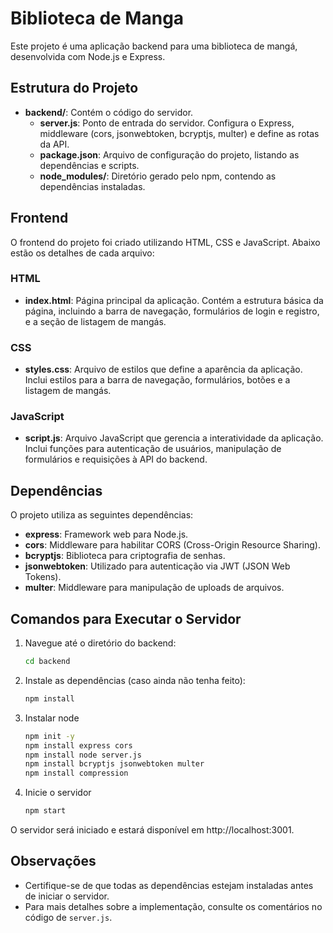 # Biblioteca de Manga

Este projeto é uma aplicação backend para uma biblioteca de mangá, desenvolvida com Node.js e Express.

## Estrutura do Projeto

- **backend/**: Contém o código do servidor.
  - **server.js**: Ponto de entrada do servidor. Configura o Express, middleware (cors, jsonwebtoken, bcryptjs, multer) e define as rotas da API.
  - **package.json**: Arquivo de configuração do projeto, listando as dependências e scripts.
  - **node_modules/**: Diretório gerado pelo npm, contendo as dependências instaladas.

## Frontend

O frontend do projeto foi criado utilizando HTML, CSS e JavaScript. Abaixo estão os detalhes de cada arquivo:

### HTML

- **index.html**: Página principal da aplicação. Contém a estrutura básica da página, incluindo a barra de navegação, formulários de login e registro, e a seção de listagem de mangás.

### CSS

- **styles.css**: Arquivo de estilos que define a aparência da aplicação. Inclui estilos para a barra de navegação, formulários, botões e a listagem de mangás.

### JavaScript

- **script.js**: Arquivo JavaScript que gerencia a interatividade da aplicação. Inclui funções para autenticação de usuários, manipulação de formulários e requisições à API do backend.

## Dependências

O projeto utiliza as seguintes dependências:

- **express**: Framework web para Node.js.
- **cors**: Middleware para habilitar CORS (Cross-Origin Resource Sharing).
- **bcryptjs**: Biblioteca para criptografia de senhas.
- **jsonwebtoken**: Utilizado para autenticação via JWT (JSON Web Tokens).
- **multer**: Middleware para manipulação de uploads de arquivos.

## Comandos para Executar o Servidor

1. Navegue até o diretório do backend:

   ```bash
   cd backend
   ```

2. Instale as dependências (caso ainda não tenha feito):

   ```bash
   npm install
   ```

3. Instalar node

   ```bash
   npm init -y
   npm install express cors
   npm install node server.js
   npm install bcryptjs jsonwebtoken multer
   npm install compression
   ```

4. Inicie o servidor

   ```bash
   npm start
   ```

O servidor será iniciado e estará disponível em http://localhost:3001.

## Observações

- Certifique-se de que todas as dependências estejam instaladas antes de iniciar o servidor.
- Para mais detalhes sobre a implementação, consulte os comentários no código de `server.js`.

